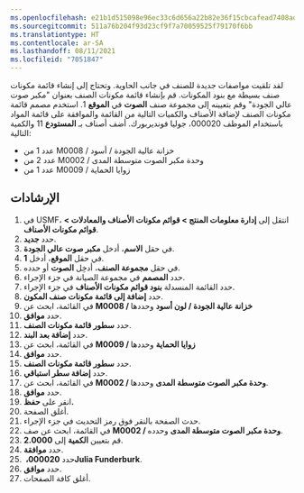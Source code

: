 ```yaml
---
ms.openlocfilehash: e21b1d515098e96ec33c6d656a22b82e36f15cbcafead7408adef601fc96f37f
ms.sourcegitcommit: 511a76b204f93d23cf9f7a70059525f79170f6bb
ms.translationtype: HT
ms.contentlocale: ar-SA
ms.lasthandoff: 08/11/2021
ms.locfileid: "7051847"
---
```

لقد تلقيت مواصفات جديدة للصنف في جانب الحاوية. وتحتاج إلى إنشاء قائمة مكونات صنف بسيطة مع بنود المكونات. قم بإنشاء قائمة مكونات الصنف بعنوان "مكبر صوت عالي الجودة" وقم بتعيينه إلى مجموعة صنف **الصوت** في **الموقع** 1. استخدم مصمم قائمة مكونات الصنف لإضافة الأصناف والكميات التالية من القائمة والموافقة على قائمة المواد باستخدام الموظف 000020، جوليا فونديربورك. أضف أصناف بـ **المستودع** 11 والكمية التالية:

-   عدد 1 من M0008 / خزانة عالية الجودة / أسود
-   عدد 2 من M0002 / وحدة مكبر الصوت متوسطة المدى
-   عدد 1 من M0009 / زوايا الحماية

## <a name="instructions"></a>الإرشادات

1.  في USMF، انتقل إلى **إدارة معلومات المنتج > قوائم مكونات الأصناف والمعادلات > قوائم مكونات الأصناف**.
2.  حدد **جديد‎**.
3.  في حقل **الاسم**، أدخل **مكبر صوت عالي الجودة**.
4.  في حقل **الموقع**، أدخل **1**.
5.  في حقل **مجموعة الصنف**، أدخِل **الصوت** أو حدده.
6.  حدد **المصمم** في مجموعة الصيانة في جزء الإجراء.
7.  حدد القائمة المنسدلة **بنود قوائم مكونات الأصناف** في جزء الإجراء.
8.  حدد **إضافة إلى قائمة مكونات صنف المكون**.
9.  في القائمة، ابحث عن **M0008 / خزانة عالية الجودة / لون أسود** وحددها
10. حدد **موافق**.
11. حدد **سطور قائمة مكونات الصنف**.
12. حدد **إضافة بعد البند**.
13. في القائمة، ابحث عن **M0009 / زوايا الحماية** وحددها
14. حدد **موافق**.
15. حدد **سطور قائمة مكونات الصنف**.
16. حدد **إضافة سطر استباقي**.
17. في القائمة، ابحث عن **M0002 / وحدة مكبر الصوت متوسطة المدى** وحددها.
18. حدد **موافق**.
19. انقر على **حفظ.**
19. أغلق الصفحة.
20. حدث الصفحة بالنقر فوق رمز التحديث في جزء الإجراء.
21. في القائمة، ابحث عن صف **M0002 / وحدة مكبر الصوت متوسطة المدى** وحدده.
22. قم بتعيين **الكمية** إلى **2.0000**.
1.  حدد **موافقة**.
2.  حدد **000020، ‏Julia Funderburk**.
23. حدد **موافق**.
24. أغلق كافة الصفحات.

